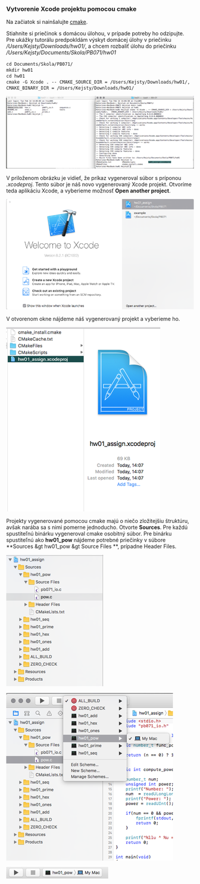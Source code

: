 ### Vytvorenie Xcode projektu pomocou cmake

Na začiatok si nainšalujte [cmake](/cmake/os-x.md).

Stiahnite si priečinok s domácou úlohou, v prípade potreby ho odzipujte. Pre ukážky tutorálu predpokldám výskyt domácej úlohy v priečinku _/Users/Kejsty/Downloads/hw01/_, a chcem rozbaliť úlohu do priečinku _/Users/Kejsty/Documents/Skola/PB071/hw01_

```terminal
cd Documents/Skola/PB071/
mkdir hw01
cd hw01
cmake -G Xcode . -- CMAKE_SOURCE_DIR = /Users/Kejsty/Downloads/hw01/,   CMAKE_BINARY_DIR = /Users/Kejsty/Downloads/hw01/
```

![](/assets/CmakeProjectXcode.png)

V priloženom obrázku je vidieť, že príkaz vygeneroval súbor s príponou _.xcodeproj_. Tento súbor je náš novo vygenerovaný Xcode projekt. Otvoríme teda aplikáciu Xcode, a vyberieme možnosť **Open another project**.

![](/assets/CmakeProjectXcode2.png)

V otvorenom okne nájdeme náš vygenerovaný projekt a vyberieme ho.

![](/assets/CmakeProjectXcode3.png)

Projekty vygenerované pomocou cmake majú o niečo zložitejšiu štruktúru, avšak narába sa s nimi pomerne jednoducho. Otvorte **Sources**. Pre každú spustiteľnú binárku vygeneroval cmake osobitný súbor. Pre binárku spustiteľnú ako **hw01_pow** nájdeme potrebné priečinky v súbore **Sources &gt hw01_pow &gt Source Files **, prípadne Header Files.

![](/assets/CmakeProjectXcode4.png)

![](/assets/CmakeProjectXcode5.png)



![](/assets/CmakeProjectXcode6.png)



